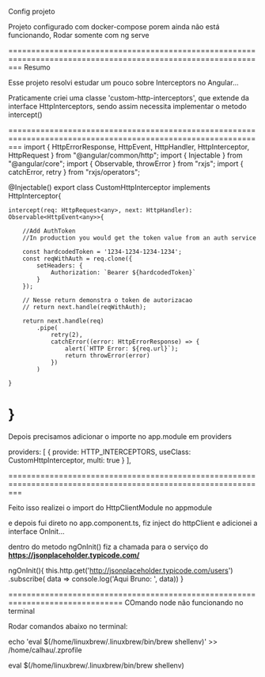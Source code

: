 Config projeto

Projeto configurado com docker-compose porem ainda não está funcionando,
Rodar somente com ng serve 

===============================================================================================================
Resumo

Esse projeto resolvi estudar um pouco sobre Interceptors no Angular...

Praticamente criei uma classe 'custom-http-interceptors', que extende da interface HttpInterceptors,
sendo assim necessita implementar o metodo intercept()


===============================================================================================================
import { HttpErrorResponse, HttpEvent, HttpHandler, HttpInterceptor, HttpRequest } from "@angular/common/http";
import { Injectable } from "@angular/core";
import { Observable, throwError } from "rxjs";
import { catchError, retry } from "rxjs/operators";


@Injectable()
export class CustomHttpInterceptor implements HttpInterceptor{

    intercept(req: HttpRequest<any>, next: HttpHandler): Observable<HttpEvent<any>>{

        //Add AuthToken
        //In production you would get the token value from an auth service

        const hardcodedToken = '1234-1234-1234-1234';
        const reqWithAuth = req.clone({
            setHeaders: {
                Authorization: `Bearer ${hardcodedToken}`
            }
        });

        // Nesse return demonstra o token de autorizacao
        // return next.handle(reqWithAuth);

        return next.handle(req)
            .pipe(
                retry(2),
                catchError((error: HttpErrorResponse) => {
                    alert(`HTTP Error: ${req.url}`);
                    return throwError(error)
                })
            )

    }
}
===============================================================================================================

Depois precisamos adicionar o importe no app.module em providers

  providers: [
    {
      provide: HTTP_INTERCEPTORS,
      useClass: CustomHttpInterceptor,
      multi: true
    }
  ],

===============================================================================================================
  
Feito isso realizei o import do HttpClientModule no appmodule

e depois fui direto no app.component.ts, fiz inject do httpClient e adicionei a interface OnInit...

dentro do metodo ngOnInit() fiz a chamada para o serviço do **https://jsonplaceholder.typicode.com/**

  ngOnInit(){
    this.http.get('http://jsonplaceholder.typicode.com/users')
      .subscribe( data => 
        console.log('Aqui Bruno: ', data))
  }


===============================================================================
COmando node não funcionando no terminal

Rodar comandos abaixo no terminal:

echo 'eval $(/home/linuxbrew/.linuxbrew/bin/brew shellenv)' >> /home/calhau/.zprofile

eval $(/home/linuxbrew/.linuxbrew/bin/brew shellenv)
